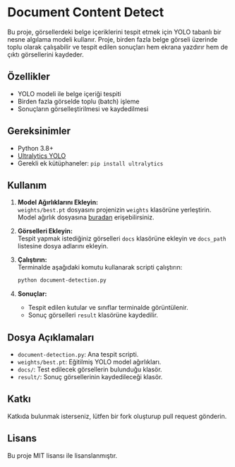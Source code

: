 # Document Content Detect

Bu proje, görsellerdeki belge içeriklerini tespit etmek için YOLO tabanlı bir nesne algılama modeli kullanır. Proje, birden fazla belge görseli üzerinde toplu olarak çalışabilir ve tespit edilen sonuçları hem ekrana yazdırır hem de çıktı görsellerini kaydeder.

## Özellikler

- YOLO modeli ile belge içeriği tespiti
- Birden fazla görselde toplu (batch) işleme
- Sonuçların görselleştirilmesi ve kaydedilmesi

## Gereksinimler

- Python 3.8+
- [Ultralytics YOLO](https://docs.ultralytics.com/)
- Gerekli ek kütüphaneler: `pip install ultralytics`

## Kullanım

1. **Model Ağırlıklarını Ekleyin:**  
   `weights/best.pt` dosyasını projenizin `weights` klasörüne yerleştirin. Model ağırlık dosyasına [buradan](https://huggingface.co/Kenan-Unal/document-content-detect) erişebilirsiniz.

2. **Görselleri Ekleyin:**  
   Tespit yapmak istediğiniz görselleri `docs` klasörüne ekleyin ve `docs_path` listesine dosya adlarını ekleyin.

3. **Çalıştırın:**  
   Terminalde aşağıdaki komutu kullanarak scripti çalıştırın:
   ```bash
   python document-detection.py
   ```

4. **Sonuçlar:**  
   - Tespit edilen kutular ve sınıflar terminalde görüntülenir.
   - Sonuç görselleri `result` klasörüne kaydedilir.

## Dosya Açıklamaları

- `document-detection.py`: Ana tespit scripti.
- `weights/best.pt`: Eğitilmiş YOLO model ağırlıkları.
- `docs/`: Test edilecek görsellerin bulunduğu klasör.
- `result/`: Sonuç görsellerinin kaydedileceği klasör.

## Katkı

Katkıda bulunmak isterseniz, lütfen bir fork oluşturup pull request gönderin.

## Lisans

Bu proje MIT lisansı ile lisanslanmıştır. 